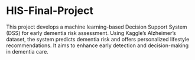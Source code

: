 # HIS-Final-Project
This project develops a machine learning-based Decision Support System (DSS) for early dementia risk assessment. Using Kaggle’s Alzheimer’s dataset, the system predicts dementia risk and offers personalized lifestyle recommendations. It aims to enhance early detection and decision-making in dementia care.
